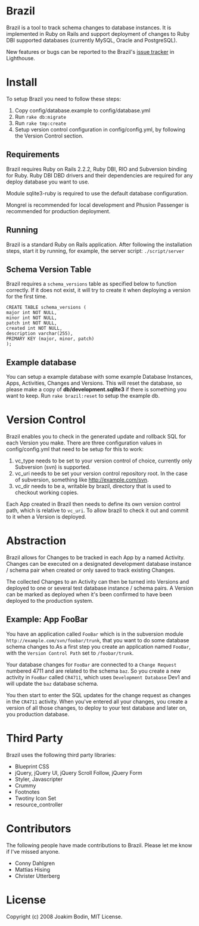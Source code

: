 # Brazil
Brazil is a tool to track schema changes to database instances. It is implemented in Ruby on Rails and support deployment of changes to Ruby DBI supported databases (currently MySQL, Oracle and PostgreSQL).

New features or bugs can be reported to the Brazil's [issue tracker](http://jbripley.lighthouseapp.com/projects/26712-brazil/overview) in Lighthouse.

# Install
To setup Brazil you need to follow these steps:

1. Copy config/database.example to config/database.yml
2. Run `rake db:migrate`
3. Run `rake tmp:create`
4. Setup version control configuration in config/config.yml, by following the Version Control section.

## Requirements
Brazil requires Ruby on Rails 2.2.2, Ruby DBI, RIO and Subversion binding for Ruby. Ruby DBI DBD drivers and their dependencies are required for any deploy database you want to use.

Module sqlite3-ruby is required to use the default database configuration.

Mongrel is recommended for local development and Phusion Passenger is recommended for production deployment.

## Running
Brazil is a standard Ruby on Rails application. After following the installation steps, start it by running, for example, the server script: `./script/server`

## Schema Version Table
Brazil requires a `schema_versions` table as specified below to function correctly. If it does not exist, it will try to create it when deploying a version for the first time.

    CREATE TABLE schema_versions (
    major int NOT NULL,
    minor int NOT NULL,
    patch int NOT NULL,
    created int NOT NULL,
    description varchar(255),
    PRIMARY KEY (major, minor, patch)
    );

## Example database
You can setup a example database with some example Database Instances, Apps, Activities, Changes and Versions. This will reset the database, so please make a copy of **db/development.sqlite3** if there is something you want to keep. Run `rake brazil:reset` to setup the example db.

# Version Control
Brazil enables you to check in the generated update and rollback SQL for each Version you make. There are three configuration values in config/config.yml that need to be setup for this to work:

1. vc_type needs to be set to your version control of choice, currently only Subversion (svn) is supported.
2. vc_uri needs to be set your version control repository root. In the case of subversion, something like http://example.com/svn.
3. vc_dir needs to be a, writable by brazil, directory that is used to checkout working copies.

Each App created in Brazil then needs to define its own version control path, which is relative to `vc_uri`. To allow brazil to check it out and commit to it when a Version is deployed.

# Abstraction
Brazil allows for Changes to be tracked in each App by a named Activity. Changes can be executed on a designated development database instance / schema pair when created or only saved to track existing Changes.

The collected Changes to an Activity can then be turned into Versions and deployed to one or several test database instance / schema pairs. A Version can be marked as deployed when it's been confirmed to have been deployed to the production system.

## Example: App FooBar
You have an application called `FooBar` which is in the subversion module `http://example.com/svn/foobar/trunk`, that you want to do some database schema changes to.As a first step you create an application named `FooBar`, with the `Version Control Path` set to `/foobar/trunk`.

Your database changes for `FooBar` are connected to a `Change Request` numbered 4711 and are related to the schema `baz`. So you create a new activity in `FooBar` called `CR4711`, which uses `Development Database` Dev1 and will update the `baz` database schema.

You then start to enter the SQL updates for the change request as changes in the `CR4711` activity. When you've entered all your changes, you create a version of all those changes, to deploy to your test database and later on, you production database.

# Third Party
Brazil uses the following third party libraries:

* Blueprint CSS
* jQuery, jQuery UI, jQuery Scroll Follow, jQuery Form
* Styler, Javascripter
* Crummy
* Footnotes
* Twotiny Icon Set
* resource_controller

# Contributors
The following people have made contributions to Brazil. Please let me know if I've missed anyone.

* Conny Dahlgren
* Mattias Hising
* Christer Utterberg

# License
Copyright (c) 2008 Joakim Bodin, MIT License.
